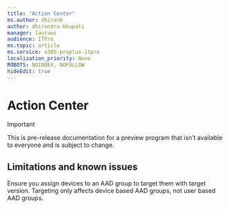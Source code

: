 ```yaml
---
title: "Action Center"
ms.author: dhirenb
author: dhirendra-bhupati 
manager: laurawi
audience: ITPro
ms.topic: article
ms.service: o365-proplus-itpro
localization_priority: None
ROBOTS: NOINDEX, NOFOLLOW
hideEdit: true
---
```


# Action Center

> [!IMPORTANT]
> This is pre-release documentation for a preview program that isn’t available to everyone and is subject to change.

## Limitations and known issues

Ensure you assign devices to an AAD group to target them with target version. Targeting only affects device based AAD groups, not user based AAD groups.
